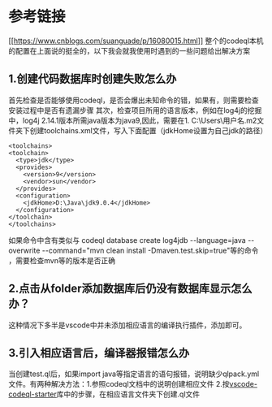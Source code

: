 # 参考链接
[[https://www.cnblogs.com/suanguade/p/16080015.html]]
整个的codeql本机的配置在上面说的挺全的，以下我会就我使用时遇到的一些问题给出解决方案

## 1.创建代码数据库时创建失败怎么办
首先检查是否能够使用codeql，是否会爆出未知命令的错，如果有，则需要检查安装过程中是否有遗漏步骤
其次，检查项目所用的语言版本，例如在log4j的挖掘中，log4j 2.14.1版本所需java版本为java9,因此，需要在1. C:\Users\用户名.m2文件夹下创建toolchains.xml文件，写入下面配置（jdkHome设置为自己jdk的路径）
    

```
<toolchains>
<toolchain>  
  <type>jdk</type>  
  <provides>  
    <version>9</version>  
    <vendor>sun</vendor>  
  </provides>  
  <configuration>  
    <jdkHome>D:\Java\jdk9.0.4</jdkHome>  
  </configuration>  
</toolchain>  
</toolchains>
```
如果命令中含有类似与
codeql database create log4jdb --language=java --overwrite --command="mvn clean install -Dmaven.test.skip=true"等的命令 ，需要检查mvn等的版本是否正确

## 2.点击从folder添加数据库后仍没有数据库显示怎么办？

这种情况下多半是vscode中并未添加相应语言的编译执行插件，添加即可。

## 3.引入相应语言后，编译器报错怎么办
当创建test.ql后，如果import java等指定语言的语句报错，说明缺少qlpack.yml文件。有两种解决方法：1.参照codeql文档中的说明创建相应文件
2.按[vscode-codeql-starter](https://github.com/github/vscode-codeql-starter)库中的步骤，在相应语言文件夹下创建.ql文件